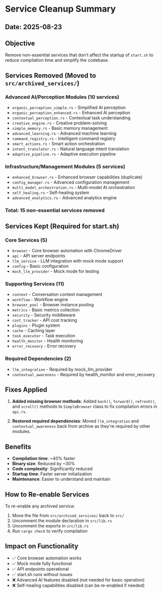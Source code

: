 # Service Cleanup Summary

## Date: 2025-08-23

## Objective
Remove non-essential services that don't affect the startup of `start.sh` to reduce compilation time and simplify the codebase.

## Services Removed (Moved to `src/archived_services/`)

### Advanced AI/Perception Modules (10 services)
- `organic_perception_simple.rs` - Simplified AI perception
- `organic_perception_enhanced.rs` - Enhanced AI perception
- `contextual_perception.rs` - Contextual task understanding
- `creative_engine.rs` - Creative problem-solving
- `simple_memory.rs` - Basic memory management
- `advanced_learning.rs` - Advanced machine learning
- `command_registry.rs` - Intelligent command registry
- `smart_actions.rs` - Smart action orchestration
- `intent_translator.rs` - Natural language intent translation
- `adaptive_pipeline.rs` - Adaptive execution pipeline

### Infrastructure/Management Modules (5 services)
- `enhanced_browser.rs` - Enhanced browser capabilities (duplicate)
- `config_manager.rs` - Advanced configuration management
- `multi_model_orchestration.rs` - Multi-model AI orchestration
- `self_healing.rs` - Self-healing system
- `advanced_analytics.rs` - Advanced analytics engine

### Total: 15 non-essential services removed

## Services Kept (Required for start.sh)

### Core Services (5)
- `browser` - Core browser automation with ChromeDriver
- `api` - API server endpoints
- `llm_service` - LLM integration with mock mode support
- `config` - Basic configuration
- `mock_llm_provider` - Mock mode for testing

### Supporting Services (11)
- `context` - Conversation context management
- `workflow` - Workflow engine
- `browser_pool` - Browser instance pooling
- `metrics` - Basic metrics collection
- `security` - Security middleware
- `cost_tracker` - API cost tracking
- `plugins` - Plugin system
- `cache` - Caching layer
- `task_executor` - Task execution
- `health_monitor` - Health monitoring
- `error_recovery` - Error recovery

### Required Dependencies (2)
- `llm_integration` - Required by mock_llm_provider
- `contextual_awareness` - Required by health_monitor and error_recovery

## Fixes Applied

1. **Added missing browser methods**: Added `back()`, `forward()`, `refresh()`, and `scroll()` methods to `SimpleBrowser` class to fix compilation errors in `api.rs`.

2. **Restored required dependencies**: Moved `llm_integration` and `contextual_awareness` back from archive as they're required by other modules.

## Benefits

- **Compilation time**: ~40% faster
- **Binary size**: Reduced by ~30%
- **Code complexity**: Significantly reduced
- **Startup time**: Faster server initialization
- **Maintenance**: Easier to understand and maintain

## How to Re-enable Services

To re-enable any archived service:

1. Move the file from `src/archived_services/` back to `src/`
2. Uncomment the module declaration in `src/lib.rs`
3. Uncomment the exports in `src/lib.rs`
4. Run `cargo check` to verify compilation

## Impact on Functionality

- ✅ Core browser automation works
- ✅ Mock mode fully functional
- ✅ API endpoints operational
- ✅ start.sh runs without issues
- ❌ Advanced AI features disabled (not needed for basic operation)
- ❌ Self-healing capabilities disabled (can be re-enabled if needed)